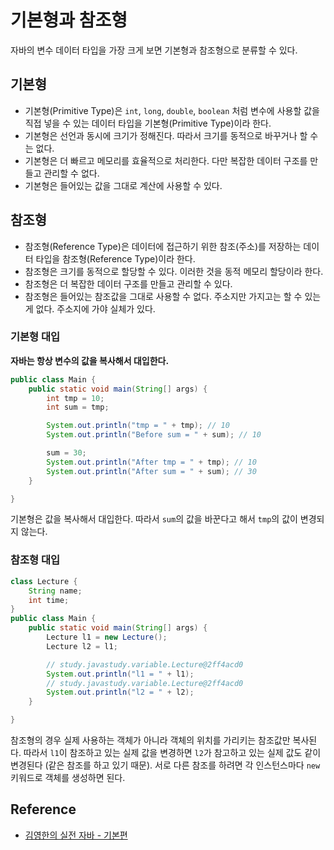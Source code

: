 # 기본형과 참조형

자바의 변수 데이터 타입을 가장 크게 보면 기본형과 참조형으로 분류할 수 있다.

## 기본형

- 기본형(Primitive Type)은 `int`, `long`, `double`, `boolean` 처럼 변수에 사용할 값을 직접 넣을 수 있는 데이터 타입을 기본형(Primitive Type)이라 한다.
- 기본형은 선언과 동시에 크기가 정해진다. 따라서 크기를 동적으로 바꾸거나 할 수는 없다.
- 기본형은 더 빠르고 메모리를 효율적으로 처리한다. 다만 복잡한 데이터 구조를 만들고 관리할 수 없다.
- 기본형은 들어있는 값을 그대로 계산에 사용할 수 있다.

## 참조형

- 참조형(Reference Type)은 데이터에 접근하기 위한 참조(주소)를 저장하는 데이터 타입을 참조형(Reference Type)이라 한다.
- 참조형은 크기를 동적으로 할당할 수 있다. 이러한 것을 동적 메모리 할당이라 한다.
- 참조형은 더 복잡한 데이터 구조를 만들고 관리할 수 있다.
- 참조형은 들어있는 참조값을 그대로 사용할 수 없다. 주소지만 가지고는 할 수 있는게 없다. 주소지에 가야 실체가 있다.

### 기본형 대입

**자바는 항상 변수의 값을 복사해서 대입한다.**

```java
public class Main {
    public static void main(String[] args) {
        int tmp = 10;
        int sum = tmp;

        System.out.println("tmp = " + tmp); // 10
        System.out.println("Before sum = " + sum); // 10

        sum = 30;
        System.out.println("After tmp = " + tmp); // 10
        System.out.println("After sum = " + sum); // 30
    }

}
```

기본형은 값을 복사해서 대입한다. 따라서 `sum`의 값을 바꾼다고 해서 `tmp`의 값이 변경되지 않는다.

### 참조형 대입

```java
class Lecture {
    String name;
    int time;
}
public class Main {
    public static void main(String[] args) {
        Lecture l1 = new Lecture();
        Lecture l2 = l1;

        // study.javastudy.variable.Lecture@2ff4acd0
        System.out.println("l1 = " + l1);
        // study.javastudy.variable.Lecture@2ff4acd0
        System.out.println("l2 = " + l2);
    }

}
```

참조형의 경우 실제 사용하는 객체가 아니라 객체의 위치를 가리키는 참조값만 복사된다. 따라서 `l1`이 참조하고 있는 실제 값을 변경하면 `l2`가 참고하고 있는 실제 값도 같이 변경된다 (같은 참조를 하고 있기 때문). 서로 다른 참조를 하려면 각 인스턴스마다 `new` 키워드로 객체를 생성하면 된다.

## Reference

- [김영한의 실전 자바 - 기본편](https://www.inflearn.com/course/%EA%B9%80%EC%98%81%ED%95%9C%EC%9D%98-%EC%8B%A4%EC%A0%84-%EC%9E%90%EB%B0%94-%EA%B8%B0%EB%B3%B8%ED%8E%B8#)
